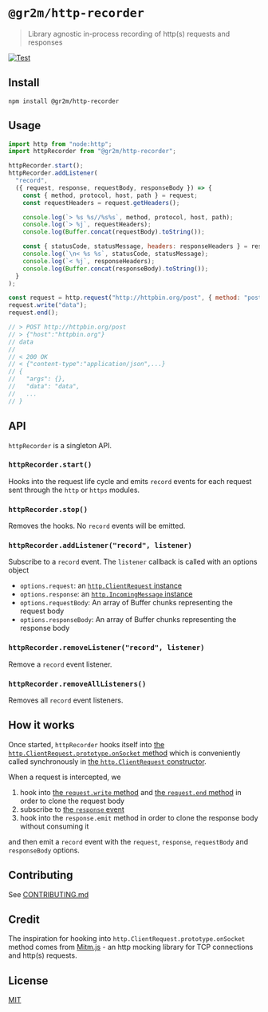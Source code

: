 # `@gr2m/http-recorder`

> Library agnostic in-process recording of http(s) requests and responses

[![Test](https://github.com/gr2m/http-recorder/actions/workflows/test.yml/badge.svg)](https://github.com/gr2m/http-recorder/actions/workflows/test.yml)

## Install

```
npm install @gr2m/http-recorder
```

## Usage

```js
import http from "node:http";
import httpRecorder from "@gr2m/http-recorder";

httpRecorder.start();
httpRecorder.addListener(
  "record",
  ({ request, response, requestBody, responseBody }) => {
    const { method, protocol, host, path } = request;
    const requestHeaders = request.getHeaders();

    console.log(`> %s %s//%s%s`, method, protocol, host, path);
    console.log(`> %j`, requestHeaders);
    console.log(Buffer.concat(requestBody).toString());

    const { statusCode, statusMessage, headers: responseHeaders } = response;
    console.log(`\n< %s %s`, statusCode, statusMessage);
    console.log(`< %j`, responseHeaders);
    console.log(Buffer.concat(responseBody).toString());
  }
);

const request = http.request("http://httpbin.org/post", { method: "post" });
request.write("data");
request.end();

// > POST http://httpbin.org/post
// > {"host":"httpbin.org"}
// data
//
// < 200 OK
// < {"content-type":"application/json",...}
// {
//   "args": {},
//   "data": "data",
//   ...
// }
```

## API

`httpRecorder` is a singleton API.

### `httpRecorder.start()`

Hooks into the request life cycle and emits `record` events for each request sent through the `http` or `https` modules.

### `httpRecorder.stop()`

Removes the hooks. No `record` events will be emitted.

### `httpRecorder.addListener("record", listener)`

Subscribe to a `record` event. The `listener` callback is called with an options object

- `options.request`: an [`http.ClientRequest` instance](https://nodejs.org/api/http.html#class-httpclientrequest)
- `options.response`: an [`http.IncomingMessage` instance](https://nodejs.org/api/http.html#class-httpincomingmessage)
- `options.requestBody`: An array of Buffer chunks representing the request body
- `options.responseBody`: An array of Buffer chunks representing the response body

### `httpRecorder.removeListener("record", listener)`

Remove a `record` event listener.

### `httpRecorder.removeAllListeners()`

Removes all `record` event listeners.

## How it works

Once started, `httpRecorder` hooks itself into [the `http.ClientRequest.prototype.onSocket` method](https://github.com/nodejs/node/blob/cf6996458b82ec0bdf97209bce380e1483c349fb/lib/_http_client.js#L778-L782) which is conveniently called synchronously in [the `http.ClientRequest` constructor](https://nodejs.org/api/http.html#class-httpclientrequest).

When a request is intercepted, we

1. hook into [the `request.write` method](https://github.com/nodejs/node/blob/cf6996458b82ec0bdf97209bce380e1483c349fb/lib/_http_outgoing.js#L701-L711) and [the `request.end` method](https://github.com/nodejs/node/blob/cf6996458b82ec0bdf97209bce380e1483c349fb/lib/_http_outgoing.js#L833-L906) in order to clone the request body
2. subscribe to [the `response` event](https://nodejs.org/api/http.html#event-response)
3. hook into the `response.emit` method in order to clone the response body without consuming it

and then emit a `record` event with the `request`, `response`, `requestBody` and `responseBody` options.

## Contributing

See [CONTRIBUTING.md](CONTRIBTING.md)

## Credit

The inspiration for hooking into `http.ClientRequest.prototype.onSocket` method comes from [Mitm.js](https://github.com/moll/node-mitm/#readme) - an http mocking library for TCP connections and http(s) requests.

## License

[MIT](LICENSE)
